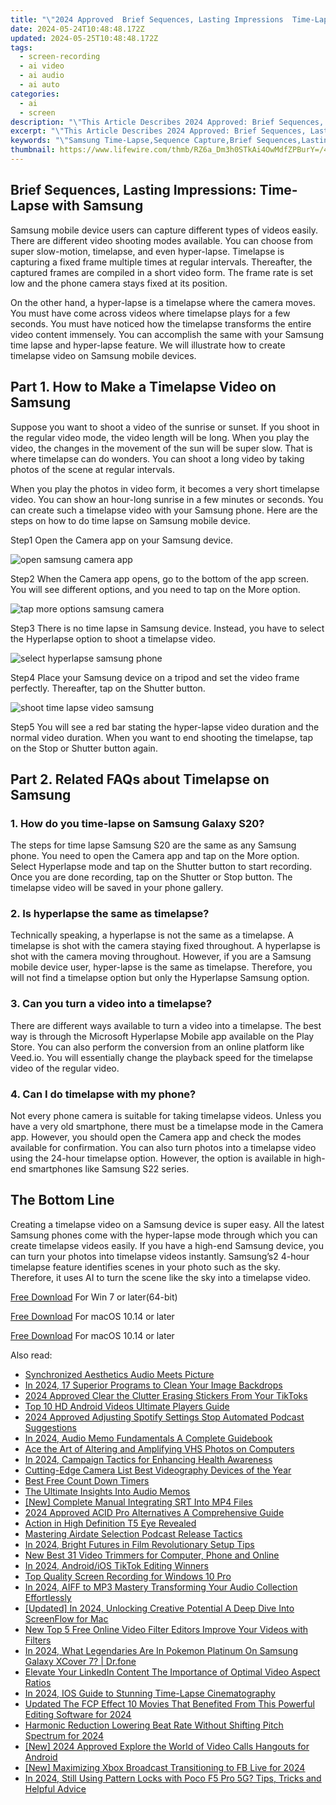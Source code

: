 ```yaml
---
title: "\"2024 Approved  Brief Sequences, Lasting Impressions  Time-Lapse with Samsung\""
date: 2024-05-24T10:48:48.172Z
updated: 2024-05-25T10:48:48.172Z
tags: 
  - screen-recording
  - ai video
  - ai audio
  - ai auto
categories: 
  - ai
  - screen
description: "\"This Article Describes 2024 Approved: Brief Sequences, Lasting Impressions: Time-Lapse with Samsung\""
excerpt: "\"This Article Describes 2024 Approved: Brief Sequences, Lasting Impressions: Time-Lapse with Samsung\""
keywords: "\"Samsung Time-Lapse,Sequence Capture,Brief Sequences,Lasting Impression Video,Professional Time-Lapse,DSLR Time-Lapse,Highlight Moments\""
thumbnail: https://www.lifewire.com/thmb/RZ6a_Dm3h0STkAi4OwMdfZPBurY=/400x300/filters:no_upscale():max_bytes(150000):strip_icc():format(webp)/DTS-Virtual-X-logo-w-illustration-xxbb-59403d7b3df78c537b1ef6b2.jpg
---
```


## Brief Sequences, Lasting Impressions: Time-Lapse with Samsung

Samsung mobile device users can capture different types of videos easily. There are different video shooting modes available. You can choose from super slow-motion, timelapse, and even hyper-lapse. Timelapse is capturing a fixed frame multiple times at regular intervals. Thereafter, the captured frames are compiled in a short video form. The frame rate is set low and the phone camera stays fixed at its position.

On the other hand, a hyper-lapse is a timelapse where the camera moves. You must have come across videos where timelapse plays for a few seconds. You must have noticed how the timelapse transforms the entire video content immensely. You can accomplish the same with your Samsung time lapse and hyper-lapse feature. We will illustrate how to create timelapse video on Samsung mobile devices.

## Part 1\. How to Make a Timelapse Video on Samsung

Suppose you want to shoot a video of the sunrise or sunset. If you shoot in the regular video mode, the video length will be long. When you play the video, the changes in the movement of the sun will be super slow. That is where timelapse can do wonders. You can shoot a long video by taking photos of the scene at regular intervals.

When you play the photos in video form, it becomes a very short timelapse video. You can show an hour-long sunrise in a few minutes or seconds. You can create such a timelapse video with your Samsung phone. Here are the steps on how to do time lapse on Samsung mobile device.

Step1 Open the Camera app on your Samsung device.

![open samsung camera app](https://images.wondershare.com/filmora/article-images/2022/11/open-samsung-camera-app.jpg)

Step2 When the Camera app opens, go to the bottom of the app screen. You will see different options, and you need to tap on the More option.

![tap more options samsung camera](https://images.wondershare.com/filmora/article-images/2022/11/tap-more-options-samsung-camera.jpg)

Step3 There is no time lapse in Samsung device. Instead, you have to select the Hyperlapse option to shoot a timelapse video.

![select hyperlapse samsung phone](https://images.wondershare.com/filmora/article-images/2022/11/select-hyperlapse-samsung-phone.jpg)

Step4 Place your Samsung device on a tripod and set the video frame perfectly. Thereafter, tap on the Shutter button.

![shoot time lapse video samsung](https://images.wondershare.com/filmora/article-images/2022/11/shoot-time-lapse-video-samsung.jpg)

Step5 You will see a red bar stating the hyper-lapse video duration and the normal video duration. When you want to end shooting the timelapse, tap on the Stop or Shutter button again.

## Part 2\. Related FAQs about Timelapse on Samsung

### 1\. How do you time-lapse on Samsung Galaxy S20?

The steps for time lapse Samsung S20 are the same as any Samsung phone. You need to open the Camera app and tap on the More option. Select Hyperlapse mode and tap on the Shutter button to start recording. Once you are done recording, tap on the Shutter or Stop button. The timelapse video will be saved in your phone gallery.

### 2\. Is hyperlapse the same as timelapse?

Technically speaking, a hyperlapse is not the same as a timelapse. A timelapse is shot with the camera staying fixed throughout. A hyperlapse is shot with the camera moving throughout. However, if you are a Samsung mobile device user, hyper-lapse is the same as timelapse. Therefore, you will not find a timelapse option but only the Hyperlapse Samsung option.

### 3\. Can you turn a video into a timelapse?

There are different ways available to turn a video into a timelapse. The best way is through the Microsoft Hyperlapse Mobile app available on the Play Store. You can also perform the conversion from an online platform like Veed.io. You will essentially change the playback speed for the timelapse video of the regular video.

### 4\. Can I do timelapse with my phone?

Not every phone camera is suitable for taking timelapse videos. Unless you have a very old smartphone, there must be a timelapse mode in the Camera app. However, you should open the Camera app and check the modes available for confirmation. You can also turn photos into a timelapse video using the 24-hour timelapse option. However, the option is available in high-end smartphones like Samsung S22 series.

## The Bottom Line

Creating a timelapse video on a Samsung device is super easy. All the latest Samsung phones come with the hyper-lapse mode through which you can create timelapse videos easily. If you have a high-end Samsung device, you can turn your photos into timelapse videos instantly. Samsung’s2 4-hour timelapse feature identifies scenes in your photo such as the sky. Therefore, it uses AI to turn the scene like the sky into a timelapse video.

[Free Download](https://tools.techidaily.com/wondershare/filmora/download/) For Win 7 or later(64-bit)

[Free Download](https://tools.techidaily.com/wondershare/filmora/download/) For macOS 10.14 or later

[Free Download](https://tools.techidaily.com/wondershare/filmora/download/) For macOS 10.14 or later

<ins class="adsbygoogle"
     style="display:block"
     data-ad-format="autorelaxed"
     data-ad-client="ca-pub-7571918770474297"
     data-ad-slot="1223367746"></ins>

<ins class="adsbygoogle"
     style="display:block"
     data-ad-format="autorelaxed"
     data-ad-client="ca-pub-7571918770474297"
     data-ad-slot="1223367746"></ins>



<ins class="adsbygoogle"
     style="display:block"
     data-ad-client="ca-pub-7571918770474297"
     data-ad-slot="8358498916"
     data-ad-format="auto"
     data-full-width-responsive="true"></ins>


<span class="atpl-alsoreadstyle">Also read:</span>
<div><ul>
<li><a href="https://extra-information.techidaily.com/synchronized-aesthetics-audio-meets-picture/"><u>Synchronized Aesthetics  Audio Meets Picture</u></a></li>
<li><a href="https://extra-information.techidaily.com/in-2024-17-superior-programs-to-clean-your-image-backdrops/"><u>In 2024, 17 Superior Programs to Clean Your Image Backdrops</u></a></li>
<li><a href="https://extra-information.techidaily.com/2024-approved-clear-the-clutter-erasing-stickers-from-your-tiktoks/"><u>2024 Approved  Clear the Clutter  Erasing Stickers From Your TikToks</u></a></li>
<li><a href="https://extra-information.techidaily.com/top-10-hd-android-videos-ultimate-players-guide/"><u>Top 10 HD Android Videos  Ultimate Players Guide</u></a></li>
<li><a href="https://extra-information.techidaily.com/2024-approved-adjusting-spotify-settings-stop-automated-podcast-suggestions/"><u>2024 Approved  Adjusting Spotify Settings  Stop Automated Podcast Suggestions</u></a></li>
<li><a href="https://extra-information.techidaily.com/in-2024-audio-memo-fundamentals-a-complete-guidebook/"><u>In 2024, Audio Memo Fundamentals  A Complete Guidebook</u></a></li>
<li><a href="https://extra-information.techidaily.com/ace-the-art-of-altering-and-amplifying-vhs-photos-on-computers/"><u>Ace the Art of Altering and Amplifying VHS Photos on Computers</u></a></li>
<li><a href="https://extra-information.techidaily.com/in-2024-campaign-tactics-for-enhancing-health-awareness/"><u>In 2024, Campaign Tactics for Enhancing Health Awareness</u></a></li>
<li><a href="https://extra-information.techidaily.com/cutting-edge-camera-list-best-videography-devices-of-the-year/"><u>Cutting-Edge Camera List  Best Videography Devices of the Year</u></a></li>
<li><a href="https://extra-information.techidaily.com/best-free-count-down-timers/"><u>Best Free Count Down Timers</u></a></li>
<li><a href="https://extra-information.techidaily.com/the-ultimate-insights-into-audio-memos/"><u>The Ultimate Insights Into Audio Memos</u></a></li>
<li><a href="https://extra-information.techidaily.com/new-complete-manual-integrating-srt-into-mp4-files/"><u>[New] Complete Manual  Integrating SRT Into MP4 Files</u></a></li>
<li><a href="https://extra-information.techidaily.com/2024-approved-acid-pro-alternatives-a-comprehensive-guide/"><u>2024 Approved  ACID Pro Alternatives  A Comprehensive Guide</u></a></li>
<li><a href="https://extra-information.techidaily.com/action-in-high-definition-t5-eye-revealed/"><u>Action in High Definition  T5 Eye Revealed</u></a></li>
<li><a href="https://extra-information.techidaily.com/mastering-airdate-selection-podcast-release-tactics/"><u>Mastering Airdate Selection  Podcast Release Tactics</u></a></li>
<li><a href="https://extra-information.techidaily.com/in-2024-bright-futures-in-film-revolutionary-setup-tips/"><u>In 2024, Bright Futures in Film  Revolutionary Setup Tips</u></a></li>
<li><a href="https://ai-editing-video.techidaily.com/new-best-31-video-trimmers-for-computer-phone-and-online/"><u>New Best 31 Video Trimmers for Computer, Phone and Online</u></a></li>
<li><a href="https://tiktok-clips.techidaily.com/in-2024-androidios-tiktok-editing-winners/"><u>In 2024, Android/iOS TikTok Editing Winners</u></a></li>
<li><a href="https://desktop-recording.techidaily.com/top-quality-screen-recording-for-windows-10-pro/"><u>Top Quality Screen Recording for Windows 10 Pro</u></a></li>
<li><a href="https://voice-adjusting.techidaily.com/in-2024-aiff-to-mp3-mastery-transforming-your-audio-collection-effortlessly/"><u>In 2024, AIFF to MP3 Mastery Transforming Your Audio Collection Effortlessly</u></a></li>
<li><a href="https://screen-sharing-recording.techidaily.com/updated-in-2024-unlocking-creative-potential-a-deep-dive-into-screenflow-for-mac/"><u>[Updated] In 2024, Unlocking Creative Potential  A Deep Dive Into ScreenFlow for Mac</u></a></li>
<li><a href="https://ai-editing-video.techidaily.com/new-top-5-free-online-video-filter-editors-improve-your-videos-with-filters/"><u>New Top 5 Free Online Video Filter Editors Improve Your Videos with Filters</u></a></li>
<li><a href="https://change-location.techidaily.com/in-2024-what-legendaries-are-in-pokemon-platinum-on-samsung-galaxy-xcover-7-drfone-by-drfone-virtual-android/"><u>In 2024, What Legendaries Are In Pokemon Platinum On Samsung Galaxy XCover 7? | Dr.fone</u></a></li>
<li><a href="https://ai-driven-video-production.techidaily.com/elevate-your-linkedin-content-the-importance-of-optimal-video-aspect-ratios/"><u>Elevate Your LinkedIn Content The Importance of Optimal Video Aspect Ratios</u></a></li>
<li><a href="https://desktop-recording.techidaily.com/in-2024-ios-guide-to-stunning-time-lapse-cinematography/"><u>In 2024, IOS Guide to Stunning Time-Lapse Cinematography</u></a></li>
<li><a href="https://video-creation-software.techidaily.com/updated-the-fcp-effect-10-movies-that-benefited-from-this-powerful-editing-software-for-2024/"><u>Updated The FCP Effect 10 Movies That Benefited From This Powerful Editing Software for 2024</u></a></li>
<li><a href="https://audio-editing.techidaily.com/harmonic-reduction-lowering-beat-rate-without-shifting-pitch-spectrum-for-2024/"><u>Harmonic Reduction Lowering Beat Rate Without Shifting Pitch Spectrum for 2024</u></a></li>
<li><a href="https://remote-screen-capture.techidaily.com/new-2024-approved-explore-the-world-of-video-calls-hangouts-for-android/"><u>[New] 2024 Approved  Explore the World of Video Calls  Hangouts for Android</u></a></li>
<li><a href="https://facebook-clips.techidaily.com/new-maximizing-xbox-broadcast-transitioning-to-fb-live-for-2024/"><u>[New] Maximizing Xbox Broadcast  Transitioning to FB Live for 2024</u></a></li>
<li><a href="https://easy-unlock-android.techidaily.com/in-2024-still-using-pattern-locks-with-poco-f5-pro-5g-tips-tricks-and-helpful-advice-by-drfone-android/"><u>In 2024, Still Using Pattern Locks with Poco F5 Pro 5G? Tips, Tricks and Helpful Advice</u></a></li>
</ul></div>

